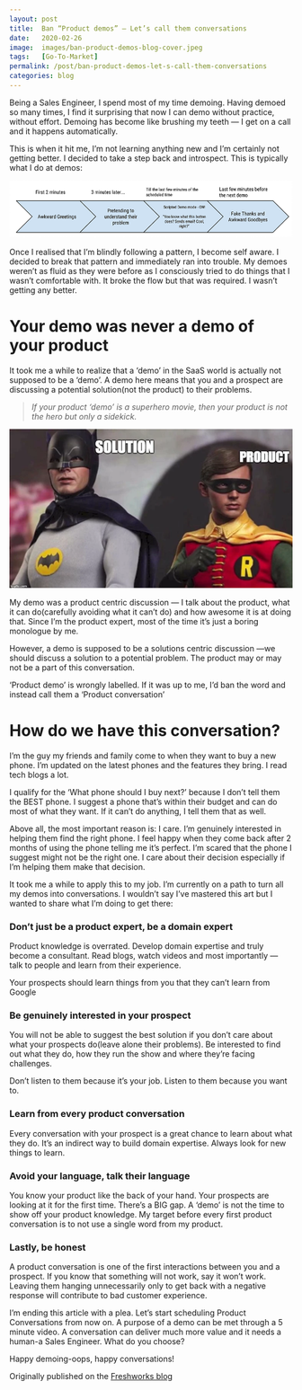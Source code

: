 ```yaml
---
layout: post
title:  Ban “Product demos” — Let’s call them conversations
date:   2020-02-26
image:  images/ban-product-demos-blog-cover.jpeg
tags:   [Go-To-Market]
permalink: /post/ban-product-demos-let-s-call-them-conversations
categories: blog
---
```


Being a Sales Engineer, I spend most of my time demoing. Having demoed so many times, I find it surprising that now I can demo without practice, without effort. Demoing has become like brushing my teeth — I get on a call and it happens automatically.

This is when it hit me, I’m not learning anything new and I’m certainly not getting better. I decided to take a step back and introspect. This is typically what I do at demos:


![](/images/bandemos/1.webp)

Once I realised that I’m blindly following a pattern, I become self aware. I decided to break that pattern and immediately ran into trouble. My demoes weren’t as fluid as they were before as I consciously tried to do things that I wasn’t comfortable with. It broke the flow but that was required. I wasn’t getting any better.



# Your demo was never a demo of your product

It took me a while to realize that a ‘demo’ in the SaaS world is actually not supposed to be a ‘demo’. A demo here means that you and a prospect are discussing a potential solution(not the product) to their problems.

> _If your product ‘demo’ is a superhero movie, then your product is not the hero but only a sidekick._



![](/images/bandemos/2.webp)





My demo was a product centric discussion — I talk about the product, what it can do(carefully avoiding what it can’t do) and how awesome it is at doing that. Since I’m the product expert, most of the time it’s just a boring monologue by me.



However, a demo is supposed to be a solutions centric discussion —we should discuss a solution to a potential problem. The product may or may not be a part of this conversation.



‘Product demo’ is wrongly labelled. If it was up to me, I’d ban the word and instead call them a ‘Product conversation’



# How do we have this conversation?

I’m the guy my friends and family come to when they want to buy a new phone. I’m updated on the latest phones and the features they bring. I read tech blogs a lot.

I qualify for the ‘What phone should I buy next?’ because I don’t tell them the BEST phone. I suggest a phone that’s within their budget and can do most of what they want. If it can’t do anything, I tell them that as well.

Above all, the most important reason is: I care. I’m genuinely interested in helping them find the right phone. I feel happy when they come back after 2 months of using the phone telling me it’s perfect. I’m scared that the phone I suggest might not be the right one. I care about their decision especially if I’m helping them make that decision.

It took me a while to apply this to my job. I’m currently on a path to turn all my demos into conversations. I wouldn’t say I’ve mastered this art but I wanted to share what I’m doing to get there:

### Don’t just be a product expert, be a domain expert

Product knowledge is overrated. Develop domain expertise and truly become a consultant. Read blogs, watch videos and most importantly — talk to people and learn from their experience.

Your prospects should learn things from you that they can’t learn from Google

### Be genuinely interested in your prospect

You will not be able to suggest the best solution if you don’t care about what your prospects do(leave alone their problems). Be interested to find out what they do, how they run the show and where they’re facing challenges.

Don’t listen to them because it’s your job. Listen to them because you want to.

### Learn from every product conversation

Every conversation with your prospect is a great chance to learn about what they do. It’s an indirect way to build domain expertise. Always look for new things to learn.

### Avoid your language, talk their language

You know your product like the back of your hand. Your prospects are looking at it for the first time. There’s a BIG gap. A ‘demo’ is not the time to show off your product knowledge. My target before every first product conversation is to not use a single word from my product.

### Lastly, be honest

A product conversation is one of the first interactions between you and a prospect. If you know that something will not work, say it won’t work. Leaving them hanging unnecessarily only to get back with a negative response will contribute to bad customer experience.

I’m ending this article with a plea. Let’s start scheduling Product Conversations from now on. A purpose of a demo can be met through a 5 minute video. A conversation can deliver much more value and it needs a human-a Sales Engineer. What do you choose?

Happy demoing-oops, happy conversations!



Originally published on the [Freshworks blog](https://freshdesk.com/customer-support-software/no-demos-just-conversations-blog/)
